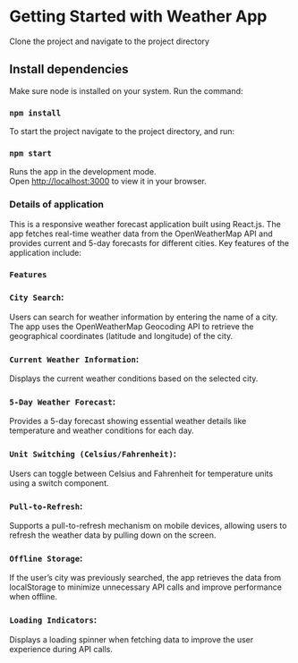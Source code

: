 # Getting Started with Weather App

Clone the project and navigate to the project directory

## Install dependencies

Make sure node is installed on your system. Run the command:

### `npm install`

To start the project navigate to the project directory, and run:

### `npm start`

Runs the app in the development mode.\
Open [http://localhost:3000](http://localhost:3000) to view it in your browser.

### Details of application

This is a responsive weather forecast application built using React.js. The app fetches real-time weather data from the OpenWeatherMap API and provides current and 5-day forecasts for different cities. Key features of the application include:

### `Features`

### `City Search`:
Users can search for weather information by entering the name of a city.
The app uses the OpenWeatherMap Geocoding API to retrieve the geographical coordinates (latitude and longitude) of the city.

### `Current Weather Information`:
Displays the current weather conditions based on the selected city.

### `5-Day Weather Forecast`:
Provides a 5-day forecast showing essential weather details like temperature and weather conditions for each day.

### `Unit Switching (Celsius/Fahrenheit)`:
Users can toggle between Celsius and Fahrenheit for temperature units using a switch component.

### `Pull-to-Refresh`:
Supports a pull-to-refresh mechanism on mobile devices, allowing users to refresh the weather data by pulling down on the screen.

### `Offline Storage`:
If the user’s city was previously searched, the app retrieves the data from localStorage to minimize unnecessary API calls and improve performance when offline.

### `Loading Indicators`:
Displays a loading spinner when fetching data to improve the user experience during API calls.



